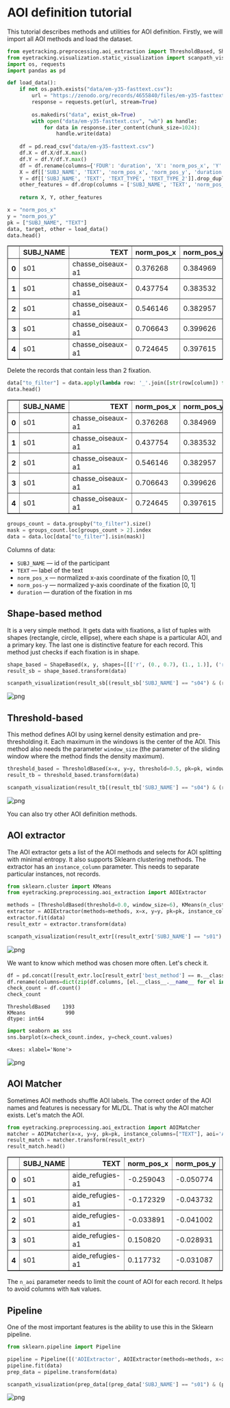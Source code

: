 # AOI definition tutorial
This tutorial describes methods and utilities for AOI definition. Firstly, we will import all AOI methods and load the dataset.


```python
from eyetracking.preprocessing.aoi_extraction import ThresholdBased, ShapeBased
from eyetracking.visualization.static_visualization import scanpath_visualization
import os, requests
import pandas as pd

def load_data():
    if not os.path.exists("data/em-y35-fasttext.csv"):
        url = "https://zenodo.org/records/4655840/files/em-y35-fasttext.csv?download=1"
        response = requests.get(url, stream=True)
    
        os.makedirs("data", exist_ok=True)
        with open("data/em-y35-fasttext.csv", "wb") as handle:
            for data in response.iter_content(chunk_size=1024):
                handle.write(data)
    
    df = pd.read_csv("data/em-y35-fasttext.csv")
    df.X = df.X/df.X.max()
    df.Y = df.Y/df.Y.max()
    df = df.rename(columns={'FDUR': 'duration', 'X': 'norm_pos_x', 'Y': 'norm_pos_y'})
    X = df[['SUBJ_NAME', 'TEXT', 'norm_pos_x', 'norm_pos_y', 'duration']]
    Y = df[['SUBJ_NAME', 'TEXT', 'TEXT_TYPE', 'TEXT_TYPE_2']].drop_duplicates()
    other_features = df.drop(columns = ['SUBJ_NAME', 'TEXT', 'norm_pos_x', 'norm_pos_y', 'duration'])
    
    return X, Y, other_features
```


```python
x = "norm_pos_x"
y = "norm_pos_y"
pk = ["SUBJ_NAME", "TEXT"]
data, target, other = load_data()
data.head()
```




<div>
<table border="1" class="dataframe">
  <thead>
    <tr style="text-align: right;">
      <th></th>
      <th>SUBJ_NAME</th>
      <th>TEXT</th>
      <th>norm_pos_x</th>
      <th>norm_pos_y</th>
      <th>duration</th>
    </tr>
  </thead>
  <tbody>
    <tr>
      <th>0</th>
      <td>s01</td>
      <td>chasse_oiseaux-a1</td>
      <td>0.376268</td>
      <td>0.384969</td>
      <td>96</td>
    </tr>
    <tr>
      <th>1</th>
      <td>s01</td>
      <td>chasse_oiseaux-a1</td>
      <td>0.437754</td>
      <td>0.383532</td>
      <td>129</td>
    </tr>
    <tr>
      <th>2</th>
      <td>s01</td>
      <td>chasse_oiseaux-a1</td>
      <td>0.546146</td>
      <td>0.382957</td>
      <td>280</td>
    </tr>
    <tr>
      <th>3</th>
      <td>s01</td>
      <td>chasse_oiseaux-a1</td>
      <td>0.706643</td>
      <td>0.399626</td>
      <td>278</td>
    </tr>
    <tr>
      <th>4</th>
      <td>s01</td>
      <td>chasse_oiseaux-a1</td>
      <td>0.724645</td>
      <td>0.397615</td>
      <td>266</td>
    </tr>
  </tbody>
</table>
</div>



Delete the records that contain less than 2 fixation.


```python
data["to_filter"] = data.apply(lambda row: '_'.join([str(row[column]) for column in pk]), axis=1)
data.head()
```




<div>
<table border="1" class="dataframe">
  <thead>
    <tr style="text-align: right;">
      <th></th>
      <th>SUBJ_NAME</th>
      <th>TEXT</th>
      <th>norm_pos_x</th>
      <th>norm_pos_y</th>
      <th>duration</th>
      <th>to_filter</th>
    </tr>
  </thead>
  <tbody>
    <tr>
      <th>0</th>
      <td>s01</td>
      <td>chasse_oiseaux-a1</td>
      <td>0.376268</td>
      <td>0.384969</td>
      <td>96</td>
      <td>s01_chasse_oiseaux-a1</td>
    </tr>
    <tr>
      <th>1</th>
      <td>s01</td>
      <td>chasse_oiseaux-a1</td>
      <td>0.437754</td>
      <td>0.383532</td>
      <td>129</td>
      <td>s01_chasse_oiseaux-a1</td>
    </tr>
    <tr>
      <th>2</th>
      <td>s01</td>
      <td>chasse_oiseaux-a1</td>
      <td>0.546146</td>
      <td>0.382957</td>
      <td>280</td>
      <td>s01_chasse_oiseaux-a1</td>
    </tr>
    <tr>
      <th>3</th>
      <td>s01</td>
      <td>chasse_oiseaux-a1</td>
      <td>0.706643</td>
      <td>0.399626</td>
      <td>278</td>
      <td>s01_chasse_oiseaux-a1</td>
    </tr>
    <tr>
      <th>4</th>
      <td>s01</td>
      <td>chasse_oiseaux-a1</td>
      <td>0.724645</td>
      <td>0.397615</td>
      <td>266</td>
      <td>s01_chasse_oiseaux-a1</td>
    </tr>
  </tbody>
</table>
</div>




```python
groups_count = data.groupby("to_filter").size()
mask = groups_count.loc[groups_count > 2].index
data = data.loc[data["to_filter"].isin(mask)]
```

Columns of data:
* ```SUBJ_NAME``` — id of the participant
* ```TEXT``` — label of the text
* ```norm_pos_x``` — normalized x-axis coordinate of the fixation [0, 1]
* ```norm_pos-y``` — normalized y-axis coordinate of the fixation [0, 1]
* ```duration``` — duration of the fixation in ms

## Shape-based method
It is a very simple method. It gets data with fixations, a list of tuples with shapes (rectangle, circle, ellipse), where each shape is a particular AOI, and a primary key. The last one is distinctive feature for each record. This method just checks if each fixation is in shape.


```python
shape_based = ShapeBased(x, y, shapes=[[['r', (0., 0.7), (1., 1.)], ('r', (0., 0.5), (1., 0.7)), ('r', (0., 0.), (1., 0.5)),],], pk=pk, aoi_name="AOI") 
result_sb = shape_based.transform(data)
```


```python
scanpath_visualization(result_sb[(result_sb['SUBJ_NAME'] == "s04") & (result_sb['TEXT'] == "chasse_oiseaux-a1")], x="norm_pos_x", y="norm_pos_y", aoi="AOI", show_hull=True, with_axes=True, only_points=True)
```

![png](images/aoi_tutorial_pic_01.png)
    


## Threshold-based
This method defines AOI by using kernel density estimation and pre-thresholding it. Each maximum in the windows is the center of the AOI. This method also needs the parameter ```window_size``` (the parameter of the sliding window where the method finds the density maximum).


```python
threshold_based = ThresholdBased(x=x, y=y, threshold=0.5, pk=pk, window_size=10, aoi_name="AOI")
result_tb = threshold_based.transform(data)
```


```python
scanpath_visualization(result_tb[(result_tb['SUBJ_NAME'] == "s04") & (result_tb['TEXT'] == "chasse_oiseaux-a1")], x="norm_pos_x", y="norm_pos_y", aoi="AOI", show_hull=True, with_axes=True, only_points=True)
```

![png](images/aoi_tutorial_pic_02.png)
    


You can also try other AOI definition methods.

## AOI extractor
The AOI extractor gets a list of the AOI methods and selects for AOI splitting with minimal entropy. It also supports Sklearn clustering methods. The extractor has an ```instance_column``` parameter. This needs to separate particular instances, not records.


```python
from sklearn.cluster import KMeans
from eyetracking.preprocessing.aoi_extraction import AOIExtractor

methods = [ThresholdBased(threshold=0.0, window_size=6), KMeans(n_clusters=3)]
extractor = AOIExtractor(methods=methods, x=x, y=y, pk=pk, instance_columns=['TEXT'], aoi_name='AOI', show_best=True)
extractor.fit(data)
result_extr = extractor.transform(data)
```


```python
scanpath_visualization(result_extr[(result_extr['SUBJ_NAME'] == "s01") & (result_extr['TEXT'] == "chasse_oiseaux-a1")], x="norm_pos_x", y="norm_pos_y", aoi="AOI", show_hull=True, with_axes=True, only_points=True)
```

![png](images/aoi_tutorial_pic_03.png)
    




We want to know which method was chosen more often. Let's check it.


```python
df = pd.concat([result_extr.loc[result_extr['best_method'] == m.__class__.__name__].groupby("to_filter").size() for m in methods], axis=1)
df.rename(columns=dict(zip(df.columns, [el.__class__.__name__ for el in methods])), inplace=True)
check_count = df.count()
check_count
```




    ThresholdBased    1393
    KMeans             990
    dtype: int64




```python
import seaborn as sns
sns.barplot(x=check_count.index, y=check_count.values)
```




    <Axes: xlabel='None'>

![png](images/aoi_tutorial_pic_04.png)
    


## AOI Matcher 
Sometimes AOI methods shuffle AOI labels. The correct order of the AOI names and features is necessary for ML/DL. That is why the AOI matcher exists. Let's match the AOI.


```python
from eyetracking.preprocessing.aoi_extraction import AOIMatcher
matcher = AOIMatcher(x=x, y=y, pk=pk, instance_columns=["TEXT"], aoi='AOI', n_aoi=3)
result_match = matcher.transform(result_extr)
result_match.head()
```




<div>
<table border="1" class="dataframe">
  <thead>
    <tr style="text-align: right;">
      <th></th>
      <th>SUBJ_NAME</th>
      <th>TEXT</th>
      <th>norm_pos_x</th>
      <th>norm_pos_y</th>
      <th>duration</th>
      <th>to_filter</th>
      <th>AOI</th>
      <th>best_method</th>
    </tr>
  </thead>
  <tbody>
    <tr>
      <th>0</th>
      <td>s01</td>
      <td>aide_refugies-a1</td>
      <td>-0.259043</td>
      <td>-0.050774</td>
      <td>119</td>
      <td>s01_aide_refugies-a1</td>
      <td>aoi_2</td>
      <td>KMeans</td>
    </tr>
    <tr>
      <th>1</th>
      <td>s01</td>
      <td>aide_refugies-a1</td>
      <td>-0.172329</td>
      <td>-0.043732</td>
      <td>172</td>
      <td>s01_aide_refugies-a1</td>
      <td>aoi_2</td>
      <td>KMeans</td>
    </tr>
    <tr>
      <th>2</th>
      <td>s01</td>
      <td>aide_refugies-a1</td>
      <td>-0.033891</td>
      <td>-0.041002</td>
      <td>103</td>
      <td>s01_aide_refugies-a1</td>
      <td>aoi_0</td>
      <td>KMeans</td>
    </tr>
    <tr>
      <th>3</th>
      <td>s01</td>
      <td>aide_refugies-a1</td>
      <td>0.150820</td>
      <td>-0.028931</td>
      <td>236</td>
      <td>s01_aide_refugies-a1</td>
      <td>aoi_1</td>
      <td>KMeans</td>
    </tr>
    <tr>
      <th>4</th>
      <td>s01</td>
      <td>aide_refugies-a1</td>
      <td>0.117732</td>
      <td>-0.031087</td>
      <td>173</td>
      <td>s01_aide_refugies-a1</td>
      <td>aoi_1</td>
      <td>KMeans</td>
    </tr>
  </tbody>
</table>
</div>



The ```n_aoi``` parameter needs to limit the count of AOI for each record. It helps to avoid columns with ```NaN``` values.

## Pipeline
One of the most important features is the ability to use this in the Sklearn pipeline.


```python
from sklearn.pipeline import Pipeline

pipeline = Pipeline([('AOIExtractor', AOIExtractor(methods=methods, x=x, y=y, pk=pk, instance_columns=['TEXT'], aoi_name='AOI', show_best=True)), ("AOIMatcher", AOIMatcher(x=x, y=y, pk=pk, instance_columns=["TEXT"], aoi='AOI', n_aoi=3))])
pipeline.fit(data)
prep_data = pipeline.transform(data)
```


```python
scanpath_visualization(prep_data[(prep_data['SUBJ_NAME'] == "s01") & (prep_data['TEXT'] == "chasse_oiseaux-a1")], x="norm_pos_x", y="norm_pos_y", aoi="AOI", show_hull=True, with_axes=True, only_points=True)
```

![png](images/aoi_tutorial_pic_05.png)
    

